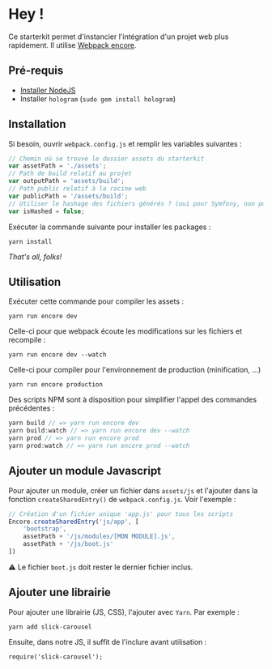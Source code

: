 # Hey !

Ce starterkit permet d'instancier l'intégration d'un projet web plus rapidement.
Il utilise [Webpack encore](https://symfony.com/doc/current/frontend.html).

## Pré-requis

* [Installer NodeJS](https://docs.npmjs.com/getting-started/installing-node)
* Installer `hologram` (`sudo gem install hologram`)

## Installation

Si besoin, ouvrir `webpack.config.js` et remplir les variables suivantes :

```js
// Chemin où se trouve le dossier assets du starterkit
var assetPath = './assets';
// Path de build relatif au projet
var outputPath = 'assets/build';
// Path public relatif à la racine web
var publicPath = '/assets/build';
// Utiliser le hashage des fichiers générés ? (oui pour Symfony, non pour les autres projets)
var isHashed = false;
```

Exécuter la commande suivante pour installer les packages :
```
yarn install
```

_That's all, folks!_

## Utilisation

Exécuter cette commande pour compiler les assets :
```
yarn run encore dev
```

Celle-ci pour que webpack écoute les modifications sur les fichiers et recompile :
```
yarn run encore dev --watch
```

Celle-ci pour compiler pour l'environnement de production (minification, ...)
```
yarn run encore production
```

Des scripts NPM sont à disposition pour simplifier l'appel des commandes précédentes :
```js
yarn build // => yarn run encore dev
yarn build:watch // => yarn run encore dev --watch
yarn prod // => yarn run encore prod
yarn prod:watch // => yarn run encore prod --watch
```

## Ajouter un module Javascript

Pour ajouter un module, créer un fichier dans `assets/js` et l'ajouter dans la fonction `createSharedEntry()` de `webpack.config.js`. Voir l'exemple :

```js
// Création d'un fichier unique 'app.js' pour tous les scripts
Encore.createSharedEntry('js/app', [
    'bootstrap',
    assetPath + '/js/modules/[MON MODULE].js',
    assetPath + '/js/boot.js'
])
```

⚠ Le fichier `boot.js` doit rester le dernier fichier inclus.

## Ajouter une librairie

Pour ajouter une librairie (JS, CSS), l'ajouter avec `Yarn`. Par exemple :

```
yarn add slick-carousel
```

Ensuite, dans notre JS, il suffit de l'inclure avant utilisation :

```
require('slick-carousel');
```